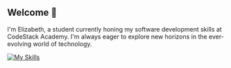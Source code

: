 ## Welcome 👋

I'm Elizabeth, a student currently honing my software development skills at CodeStack Academy. I'm always eager to explore new horizons in the ever-evolving world of technology.

[![My Skills](https://skillicons.dev/icons?i=cs,net,js,ts,html,css,react,next,tailwind,bootstrap,figma,azure,postman,git,github,sqlite)](https://skillicons.dev)
<!--
**et120/et120** is a ✨ _special_ ✨ repository because its `README.md` (this file) appears on your GitHub profile.

Here are some ideas to get you started:

- 🔭 I’m currently working on ...
- 🌱 I’m currently learning ...
- 👯 I’m looking to collaborate on ...
- 🤔 I’m looking for help with ...
- 💬 Ask me about ...
- 📫 How to reach me: ...
- 😄 Pronouns: ...
- ⚡ Fun fact: ...
-->
